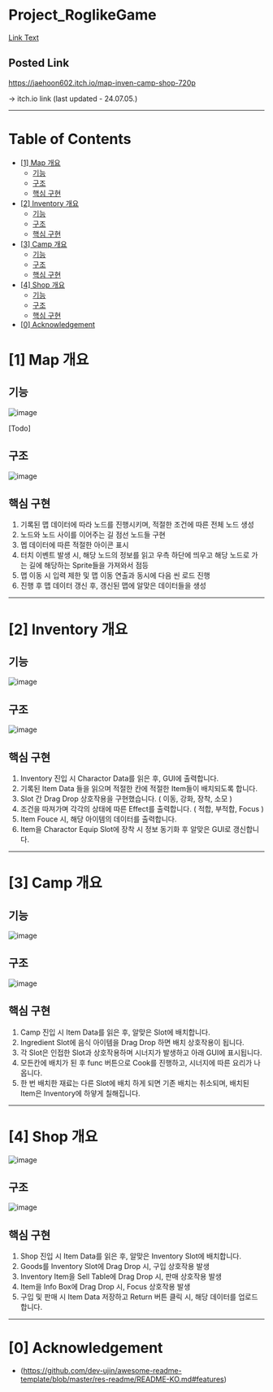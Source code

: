 # Project_RoglikeGame

[Link Text](https://github.com/ln32/Project_RoglikeGame/wiki)

## Posted Link
 https://jaehoon602.itch.io/map-inven-camp-shop-720p
 
-> itch.io link (last updated - 24.07.05.)


- - -


# Table of Contents
- [[1] Map 개요](#1-Map-개요)
  - [기능](#기능)
  - [구조](#구조)
  - [핵심 구현](#핵심-구현)
- [[2] Inventory 개요](#2-Inventory-개요)
  - [기능](#기능)
  - [구조](#구조)
  - [핵심 구현](#핵심-구현)
- [[3] Camp 개요](#3-Camp-개요)
  - [기능](#기능)
  - [구조](#구조)
  - [핵심 구현](#핵심-구현)
- [[4] Shop 개요](#3-Shop-개요)
  - [기능](#기능)
  - [구조](#구조)
  - [핵심 구현](#핵심-구현)
- [[0] Acknowledgement](#0-Acknowledgement)



# [1] Map 개요

## 기능 

![image](https://github.com/ln32/Project_RoglikeGame/assets/94381505/bc9be3b1-7cea-4538-a04d-66dbf847ba7d)

[Todo]

## 구조

![image](https://github.com/ln32/Project_RoglikeGame/assets/94381505/8807b647-08ab-44b8-a0f4-c9f6f4dfef9c)

## 핵심 구현
1. 기록된 맵 데이터에 따라 노드를 진행시키며, 적절한 조건에 따른 전체 노드 생성
2. 노드와 노드 사이를 이어주는 길 점선 노드들 구현
3. 멥 데이터에 따른 적절한 아이콘 표시
4. 터치 이벤트 발생 시, 해당 노드의 정보를 읽고 우측 하단에 띄우고 해당 노드로 가는 길에 해당하는 Sprite들을 가져와서 점등
5. 맵 이동 시 입력 제한 및 맵 이동 연출과 동시에 다음 씬 로드 진행
6. 진행 후 맵 데이터 갱신 후, 갱신된 맵에 알맞은 데이터들을 생성

- - -

# [2] Inventory 개요

## 기능 
![image](https://github.com/ln32/Project_RoglikeGame/assets/94381505/7e8fb4ff-bf5f-4e16-8997-0fce4af0af91)


## 구조

![image](https://github.com/ln32/Project_RoglikeGame/assets/94381505/23d0fde6-8e1c-4625-888a-744e150c23bf)


## 핵심 구현
1. Inventory 진입 시 Charactor Data를 읽은 후, GUI에 출력합니다.
2. 기록된 Item Data 들을 읽으며 적절한 칸에 적절한 Item들이 배치되도록 합니다.
3. Slot 간 Drag Drop 상호작용을 구현했습니다.  ( 이동, 강화, 장착, 소모 )
4. 조건을 따져가며 각각의 상태에 따른 Effect를 출력합니다. ( 적합, 부적합, Focus )
5. Item Fouce 시, 해당 아이템의 데이터를 출력합니다.
6. Item을 Charactor Equip Slot에 장착 시 정보 동기화 후 알맞은 GUI로 갱신합니다.

- - -

# [3] Camp 개요

## 기능 
![image](https://github.com/ln32/Project_RoglikeGame/assets/94381505/7bdb1fc9-1486-4043-a07a-d5c18190a44b)



## 구조
![image](https://github.com/ln32/Project_RoglikeGame/assets/94381505/30880225-9f6b-40c4-8e04-35837dadbbcf)


## 핵심 구현
1. Camp 진입 시 Item Data를 읽은 후, 알맞은 Slot에 배치합니다.
2. Ingredient Slot에 음식 아이템을 Drag Drop 하면 배치 상호작용이 됩니다.
3. 각 Slot은 인접한 Slot과 상호작용하며 시너지가 발생하고 아래 GUI에 표시됩니다.
4. 모든칸에 배치가 된 후 func 버튼으로 Cook를 진행하고, 시너지에 따른 요리가 나옵니다.
5. 한 번 배치한 재료는 다른 Slot에 배치 하게 되면 기존 배치는 취소되며, 배치된 Item은  Inventory에 하얗게 칠해집니다.

- - -

# [4] Shop 개요

![image](https://github.com/ln32/Project_RoglikeGame/assets/94381505/12050e4f-9593-4041-999f-d900e2583dbb)


## 구조
![image](https://github.com/ln32/Project_RoglikeGame/assets/94381505/e8d9766c-99d1-414b-b960-ced06ef2a6c4)

## 핵심 구현

1. Shop 진입 시 Item Data를 읽은 후, 알맞은 Inventory Slot에 배치합니다.
2. Goods를 Inventory Slot에 Drag Drop 시, 구입 상호작용 발생
3. Inventory Item을 Sell Table에 Drag Drop 시, 판매 상호작용 발생
4. Item을 Info Box에 Drag Drop 시, Focus 상호작용 발생
5. 구입 및 판매 시 Item Data 저장하고 Return 버튼 클릭 시, 해당 데이터를 업로드 합니다.


- - -

# [0] Acknowledgement
- (https://github.com/dev-ujin/awesome-readme-template/blob/master/res-readme/README-KO.md#features)
